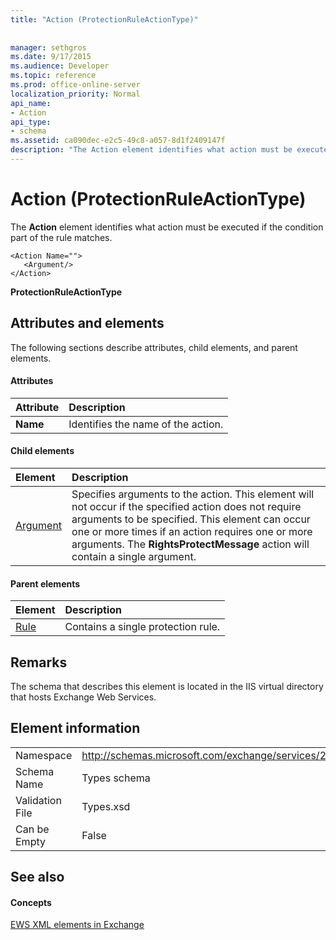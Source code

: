 ```yaml
---
title: "Action (ProtectionRuleActionType)"
 
 
manager: sethgros
ms.date: 9/17/2015
ms.audience: Developer
ms.topic: reference
ms.prod: office-online-server
localization_priority: Normal
api_name:
- Action
api_type:
- schema
ms.assetid: ca090dec-e2c5-49c8-a057-8d1f2409147f
description: "The Action element identifies what action must be executed if the condition part of the rule matches."
---
```


# Action (ProtectionRuleActionType)

The **Action** element identifies what action must be executed if the condition part of the rule matches. 
  
```
<Action Name="">
   <Argument/>
</Action>

```

 **ProtectionRuleActionType**
## Attributes and elements

The following sections describe attributes, child elements, and parent elements.
  
#### Attributes

|**Attribute**|**Description**|
|:-----|:-----|
|**Name** <br/> |Identifies the name of the action.  <br/> |
   
#### Child elements

|**Element**|**Description**|
|:-----|:-----|
|[Argument](argument.md) <br/> |Specifies arguments to the action. This element will not occur if the specified action does not require arguments to be specified. This element can occur one or more times if an action requires one or more arguments. The **RightsProtectMessage** action will contain a single argument.  <br/> |
   
#### Parent elements

|**Element**|**Description**|
|:-----|:-----|
|[Rule](rule.md) <br/> |Contains a single protection rule.  <br/> |
   
## Remarks

The schema that describes this element is located in the IIS virtual directory that hosts Exchange Web Services.
  
## Element information

|||
|:-----|:-----|
|Namespace  <br/> |http://schemas.microsoft.com/exchange/services/2006/types  <br/> |
|Schema Name  <br/> |Types schema  <br/> |
|Validation File  <br/> |Types.xsd  <br/> |
|Can be Empty  <br/> |False  <br/> |
   
## See also

#### Concepts

[EWS XML elements in Exchange](ews-xml-elements-in-exchange.md)

